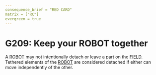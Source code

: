 ```yaml
---
consequence_brief = "RED CARD"
matrix = ["RC"]
evergreen = true
---
```


# G209: Keep your ROBOT together

A [ROBOT](!!) may not intentionally detach or leave a part on the [FIELD](!!).
Tethered elements of the [ROBOT](!!) are considered detached if either can move
independently of the other.
